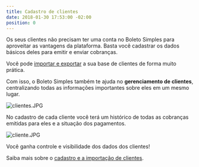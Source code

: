```yaml
---
title: Cadastro de clientes
date: 2018-01-30 17:53:00 -02:00
position: 0
---
```


Os seus clientes não precisam ter uma conta no Boleto Simples para aproveitar as vantagens da plataforma. Basta você cadastrar os dados básicos deles para emitir e enviar cobranças.

Você pode [importar e exportar](http://boletosimples-features.siteleaf.net/importacao-exportacao/) a sua base de clientes de forma muito prática.

Com isso, o Boleto Simples também te ajuda no **gerenciamento de clientes**, centralizando todas as informações importantes sobre eles em um mesmo lugar.

![clientes.JPG](/uploads/clientes.JPG)

No cadastro de cada cliente você terá um histórico de todas as cobranças emitidas para eles e a situação dos pagamentos.

![cliente.JPG](/uploads/cliente.JPG)

Você ganha controle e visibilidade dos dados dos clientes!

Saiba mais sobre o [cadastro e a importação de clientes](https://suporte.boletosimples.com.br/article/vomc84yvgt-como-fazer-o-cadastro-de-clientes).